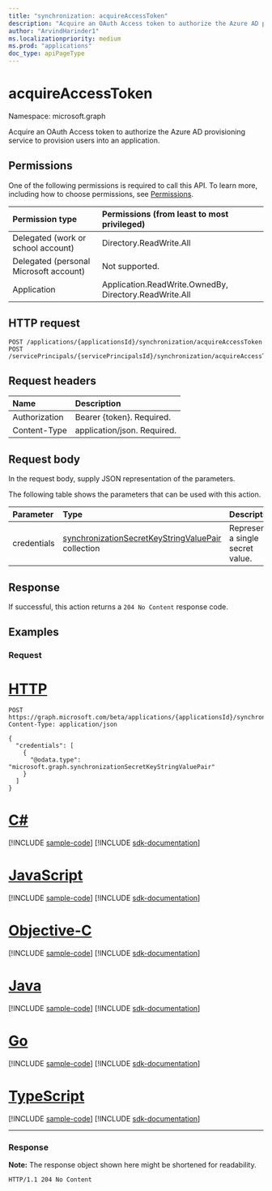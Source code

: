 ```yaml
---
title: "synchronization: acquireAccessToken"
description: "Acquire an OAuth Access token to authorize the Azure AD provisioning service to provision users into an application"
author: "ArvindHarinder1"
ms.localizationpriority: medium
ms.prod: "applications"
doc_type: apiPageType
---
```


# acquireAccessToken
Namespace: microsoft.graph

Acquire an OAuth Access token to authorize the Azure AD provisioning service to provision users into an application.

## Permissions
One of the following permissions is required to call this API. To learn more, including how to choose permissions, see [Permissions](/graph/permissions-reference).

|Permission type|Permissions (from least to most privileged)|
|:---|:---|
|Delegated (work or school account)|Directory.ReadWrite.All|
|Delegated (personal Microsoft account)|Not supported.|
|Application|Application.ReadWrite.OwnedBy, Directory.ReadWrite.All|

## HTTP request

<!-- {
  "blockType": "ignored"
}
-->
``` http
POST /applications/{applicationsId}/synchronization/acquireAccessToken
POST /servicePrincipals/{servicePrincipalsId}/synchronization/acquireAccessToken
```

## Request headers
|Name|Description|
|:---|:---|
|Authorization|Bearer {token}. Required.|
|Content-Type|application/json. Required.|

## Request body
In the request body, supply JSON representation of the parameters.

The following table shows the parameters that can be used with this action.

|Parameter|Type|Description|
|:---|:---|:---|
|credentials|[synchronizationSecretKeyStringValuePair](../resources/synchronization-secretkeystringvaluepair.md) collection|Represents a single secret value.|



## Response

If successful, this action returns a `204 No Content` response code.

## Examples

### Request

# [HTTP](#tab/http)
<!-- {
  "blockType": "request",
  "name": "synchronization_acquireaccesstoken"
}
-->
``` http
POST https://graph.microsoft.com/beta/applications/{applicationsId}/synchronization/acquireAccessToken
Content-Type: application/json

{
  "credentials": [
    {
      "@odata.type": "microsoft.graph.synchronizationSecretKeyStringValuePair"
    }
  ]
}
```
# [C#](#tab/csharp)
[!INCLUDE [sample-code](../includes/snippets/csharp/synchronization-acquireaccesstoken-csharp-snippets.md)]
[!INCLUDE [sdk-documentation](../includes/snippets/snippets-sdk-documentation-link.md)]

# [JavaScript](#tab/javascript)
[!INCLUDE [sample-code](../includes/snippets/javascript/synchronization-acquireaccesstoken-javascript-snippets.md)]
[!INCLUDE [sdk-documentation](../includes/snippets/snippets-sdk-documentation-link.md)]

# [Objective-C](#tab/objc)
[!INCLUDE [sample-code](../includes/snippets/objc/synchronization-acquireaccesstoken-objc-snippets.md)]
[!INCLUDE [sdk-documentation](../includes/snippets/snippets-sdk-documentation-link.md)]

# [Java](#tab/java)
[!INCLUDE [sample-code](../includes/snippets/java/synchronization-acquireaccesstoken-java-snippets.md)]
[!INCLUDE [sdk-documentation](../includes/snippets/snippets-sdk-documentation-link.md)]

# [Go](#tab/go)
[!INCLUDE [sample-code](../includes/snippets/go/synchronization-acquireaccesstoken-go-snippets.md)]
[!INCLUDE [sdk-documentation](../includes/snippets/snippets-sdk-documentation-link.md)]

# [TypeScript](#tab/typescript)
[!INCLUDE [sample-code](../includes/snippets/typescript/synchronization-acquireaccesstoken-typescript-snippets.md)]
[!INCLUDE [sdk-documentation](../includes/snippets/snippets-sdk-documentation-link.md)]

---



### Response
**Note:** The response object shown here might be shortened for readability.
<!-- {
  "blockType": "response",
  "truncated": true
}
-->
``` http
HTTP/1.1 204 No Content
```


